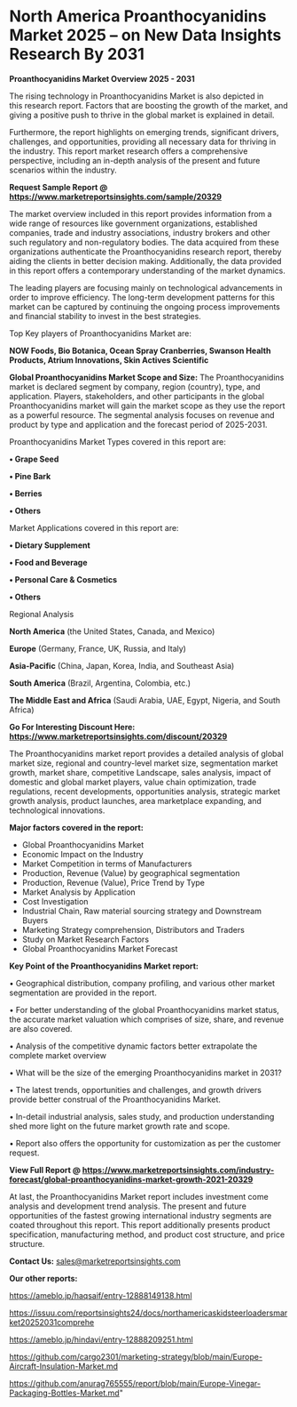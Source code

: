 # North America Proanthocyanidins Market 2025 – on New Data Insights Research By 2031

<Strong> Proanthocyanidins Market Overview 2025 - 2031</strong>

The rising technology in Proanthocyanidins Market is also depicted in this research report. Factors that are boosting the growth of the market, and giving a positive push to thrive in the global market is explained in detail.

Furthermore, the report highlights on emerging trends, significant drivers, challenges, and opportunities, providing all necessary data for thriving in the industry. This report market research offers a comprehensive perspective, including an in-depth analysis of the present and future scenarios within the industry.

<strong>Request Sample Report @ <a href=https://www.marketreportsinsights.com/sample/20329>https://www.marketreportsinsights.com/sample/20329</a></strong>

The market overview included in this report provides information from a wide range of resources like government organizations, established companies, trade and industry associations, industry brokers and other such regulatory and non-regulatory bodies. The data acquired from these organizations authenticate the Proanthocyanidins research report, thereby aiding the clients in better decision making. Additionally, the data provided in this report offers a contemporary understanding of the market dynamics.

The leading players are focusing mainly on technological advancements in order to improve efficiency. The long-term development patterns for this market can be captured by continuing the ongoing process improvements and financial stability to invest in the best strategies.

Top Key players of Proanthocyanidins Market are:

<strong>NOW Foods, Bio Botanica, Ocean Spray Cranberries, Swanson Health Products, Atrium Innovations, Skin Actives Scientific</strong>

<strong><b>Global Proanthocyanidins Market Scope and Size:</b></strong>
The Proanthocyanidins market is declared segment by company, region (country), type, and application. Players, stakeholders, and other participants in the global Proanthocyanidins market will gain the market scope as they use the report as a powerful resource. The segmental analysis focuses on revenue and product by type and application and the forecast period of 2025-2031.

Proanthocyanidins Market Types covered in this report are:

<strong>• Grape Seed

• Pine Bark

• Berries

• Others</strong>

Market Applications covered in this report are:

<strong>• Dietary Supplement

• Food and Beverage

• Personal Care & Cosmetics

• Others</strong> 

Regional Analysis

<strong>North America</strong> (the United States, Canada, and Mexico)

<strong>Europe</strong> (Germany, France, UK, Russia, and Italy)

<strong>Asia-Pacific</strong> (China, Japan, Korea, India, and Southeast Asia)

<strong>South America</strong> (Brazil, Argentina, Colombia, etc.)

<strong>The Middle East and Africa</strong> (Saudi Arabia, UAE, Egypt, Nigeria, and South Africa)

<strong>Go For Interesting Discount Here: <a href=https://www.marketreportsinsights.com/discount/20329>https://www.marketreportsinsights.com/discount/20329</a></strong>

The Proanthocyanidins market report provides a detailed analysis of global market size, regional and country-level market size, segmentation market growth, market share, competitive Landscape, sales analysis, impact of domestic and global market players, value chain optimization, trade regulations, recent developments, opportunities analysis, strategic market growth analysis, product launches, area marketplace expanding, and technological innovations.

<strong><b>Major factors covered in the report:</b></strong>
<ul>
  <li>Global Proanthocyanidins Market </li>
  <li>Economic Impact on the Industry</li>
  <li>Market Competition in terms of Manufacturers</li>
  <li>Production, Revenue (Value) by geographical segmentation</li>
  <li>Production, Revenue (Value), Price Trend by Type</li>
  <li>Market Analysis by Application</li>
  <li>Cost Investigation</li>
  <li>Industrial Chain, Raw material sourcing strategy and Downstream Buyers</li>
  <li>Marketing Strategy comprehension, Distributors and Traders</li>
  <li>Study on Market Research Factors</li>
  <li>Global Proanthocyanidins Market Forecast</li>
</ul>

<strong><b>Key Point of the Proanthocyanidins Market report:</b></strong>

• Geographical distribution, company profiling, and various other market segmentation are provided in the report.

• For better understanding of the global Proanthocyanidins market status, the accurate market valuation which comprises of size, share, and revenue are also covered.

• Analysis of the competitive dynamic factors better extrapolate the complete market overview

• What will be the size of the emerging Proanthocyanidins market in 2031?

• The latest trends, opportunities and challenges, and growth drivers provide better construal of the Proanthocyanidins Market.

• In-detail industrial analysis, sales study, and production understanding shed more light on the future market growth rate and scope.

• Report also offers the opportunity for customization as per the customer request.

<strong><b>View Full Report @ <a href=https://www.marketreportsinsights.com/industry-forecast/global-proanthocyanidins-market-growth-2021-20329>https://www.marketreportsinsights.com/industry-forecast/global-proanthocyanidins-market-growth-2021-20329</a></b></strong>


At last, the Proanthocyanidins Market report includes investment come analysis and development trend analysis. The present and future opportunities of the fastest growing international industry segments are coated throughout this report. This report additionally presents product specification, manufacturing method, and product cost structure, and price structure.

<strong>Contact Us:</strong>
sales@marketreportsinsights.com

<strong>Our other reports:</strong>

<a href=https://ameblo.jp/haqsaif/entry-12888149138.html>https://ameblo.jp/haqsaif/entry-12888149138.html</a>

<a href=https://issuu.com/reportsinsights24/docs/northamericaskidsteerloadersmarket20252031comprehe>https://issuu.com/reportsinsights24/docs/northamericaskidsteerloadersmarket20252031comprehe</a>

<a href=https://ameblo.jp/hindavi/entry-12888209251.html>https://ameblo.jp/hindavi/entry-12888209251.html</a>

<a href=https://github.com/cargo2301/marketing-strategy/blob/main/Europe-Aircraft-Insulation-Market.md>https://github.com/cargo2301/marketing-strategy/blob/main/Europe-Aircraft-Insulation-Market.md</a>

<a href=https://github.com/anurag765555/report/blob/main/Europe-Vinegar-Packaging-Bottles-Market.md>https://github.com/anurag765555/report/blob/main/Europe-Vinegar-Packaging-Bottles-Market.md</a>"
